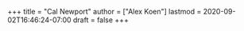 +++
title = "Cal Newport"
author = ["Alex Koen"]
lastmod = 2020-09-02T16:46:24-07:00
draft = false
+++
